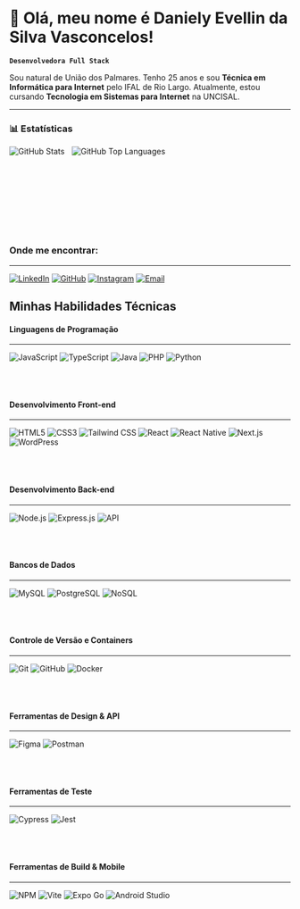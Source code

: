 # 👋 Olá, meu nome é Daniely Evellin da Silva Vasconcelos!

**`Desenvolvedora Full Stack`**

Sou natural de União dos Palmares. Tenho 25 anos e sou **Técnica em Informática para Internet** pelo IFAL de Rio Largo. Atualmente, estou cursando **Tecnologia em Sistemas para Internet** na UNCISAL.

---

### 📊 Estatísticas


<p>
  <img
    align="left"
    alt="GitHub Stats" 
    style="padding-right: 10px;"
    src="https://github-readme-stats.vercel.app/api?username=DanielyVasconcelos&show_icons=true&theme=tokyonight&include_all_commits=true&locale=pt-br"
  />
  
  <img
    align="left"
    alt="GitHub Top Languages"
    src="https://github-readme-stats.vercel.app/api/top-langs/?username=DanielyVasconcelos&theme=tokyonight&layout=compact&custom_title=Tecnologias&langs_count=9"
  />
</p>
</br>
</br>
</br>
</br>
</br>
</br>
</br>
</br>
</br>


### Onde me encontrar:
---

[![LinkedIn](https://img.shields.io/badge/LinkedIn-0077B5?style=for-the-badge&logo=linkedin&logoColor=white)](https://www.linkedin.com/in/daniely-vasconcelos-b86412188/)
[![GitHub](https://img.shields.io/badge/GitHub-100000?style=for-the-badge&logo=github&logoColor=white)](https://github.com/danielyvasconcelos)
[![Instagram](https://img.shields.io/badge/Instagram-E4405F?style=for-the-badge&logo=instagram&logoColor=white)](https://www.instagram.com/danielyvasconcelos_?igsh=bHllN3dzcXFicnVm&utm_source=qr)
[![Email](https://img.shields.io/badge/Email-D14836?style=for-the-badge&logo=gmail&logoColor=white)](mailto:contato.danielyvasconcelos@gmail.com)



## Minhas Habilidades Técnicas

#### Linguagens de Programação
---
![JavaScript](https://img.shields.io/badge/JavaScript-F7DF1E?style=for-the-badge&logo=javascript&logoColor=black)
![TypeScript](https://img.shields.io/badge/TypeScript-007ACC?style=for-the-badge&logo=typescript&logoColor=white)
![Java](https://img.shields.io/badge/Java-007396?style=for-the-badge&logo=java&logoColor=white)
![PHP](https://img.shields.io/badge/PHP-777BB4?style=for-the-badge&logo=php&logoColor=white)
![Python](https://img.shields.io/badge/Python-3776AB?style=for-the-badge&logo=python&logoColor=white)

<br/>
<br/>

#### Desenvolvimento Front-end
---
![HTML5](https://img.shields.io/badge/HTML5-E34F26?style=for-the-badge&logo=html5&logoColor=white)
![CSS3](https://img.shields.io/badge/CSS3-1572B6?style=for-the-badge&logo=css3&logoColor=white)
![Tailwind CSS](https://img.shields.io/badge/Tailwind_CSS-38B2AC?style=for-the-badge&logo=tailwind-css&logoColor=white)
![React](https://img.shields.io/badge/React-61DAFB?style=for-the-badge&logo=react&logoColor=black)
![React Native](https://img.shields.io/badge/React_Native-61DAFB?style=for-the-badge&logo=react-native&logoColor=black)
![Next.js](https://img.shields.io/badge/Next.js-000000?style=for-the-badge&logo=next.js&logoColor=white)
![WordPress](https://img.shields.io/badge/WordPress-21759B?style=for-the-badge&logo=wordpress&logoColor=white)

<br/>
<br/>

#### Desenvolvimento Back-end
---
![Node.js](https://img.shields.io/badge/Node.js-339933?style=for-the-badge&logo=node.js&logoColor=white)
![Express.js](https://img.shields.io/badge/Express.js-000000?style=for-the-badge&logo=express&logoColor=white)
![API](https://img.shields.io/badge/API-black?style=for-the-badge&logo=dot-net&logoColor=white)

<br/>
<br/>

#### Bancos de Dados
---
![MySQL](https://img.shields.io/badge/MySQL-4479A1?style=for-the-badge&logo=mysql&logoColor=white)
![PostgreSQL](https://img.shields.io/badge/PostgreSQL-316192?style=for-the-badge&logo=postgresql&logoColor=white)
![NoSQL](https://img.shields.io/badge/NoSQL-43853D?style=for-the-badge&logo=mongodb&logoColor=white)

<br/>
<br/>

#### Controle de Versão e Containers
---
![Git](https://img.shields.io/badge/Git-F05032?style=for-the-badge&logo=git&logoColor=white)
![GitHub](https://img.shields.io/badge/GitHub-100000?style=for-the-badge&logo=github&logoColor=white)
![Docker](https://img.shields.io/badge/Docker-2496ED?style=for-the-badge&logo=docker&logoColor=white)

<br/>
<br/>

#### Ferramentas de Design & API
---
![Figma](https://img.shields.io/badge/Figma-F24E1E?style=for-the-badge&logo=figma&logoColor=white)
![Postman](https://img.shields.io/badge/Postman-FF6C37?style=for-the-badge&logo=postman&logoColor=white)

<br/>
<br/>

#### Ferramentas de Teste
---
![Cypress](https://img.shields.io/badge/Cypress-17202C?style=for-the-badge&logo=cypress&logoColor=white)
![Jest](https://img.shields.io/badge/Jest-C21325?style=for-the-badge&logo=jest&logoColor=white)

<br/>
<br/>

#### Ferramentas de Build & Mobile
---
![NPM](https://img.shields.io/badge/NPM-CB3837?style=for-the-badge&logo=npm&logoColor=white)
![Vite](https://img.shields.io/badge/Vite-646CFF?style=for-the-badge&logo=vite&logoColor=white)
![Expo Go](https://img.shields.io/badge/Expo_Go-1B1F23?style=for-the-badge&logo=expo&logoColor=white)
![Android Studio](https://img.shields.io/badge/Android_Studio-3DDC84?style=for-the-badge&logo=android-studio&logoColor=white)

<br/>
<br/>







